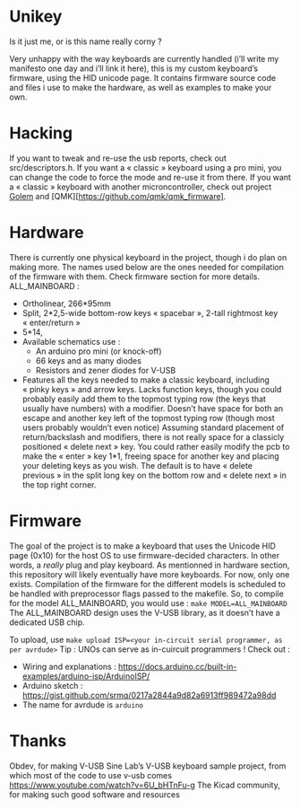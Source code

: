 # Unikey

Is it just me, or is this name really corny ?

Very unhappy with the way keyboards are currently handled (i’ll write my manifesto one day and i’ll link it here), this is my custom keyboard’s firmware, using the HID unicode page. It contains firmware source code and files i use to make the hardware, as well as examples to make your own.

# Hacking

If you want to tweak and re-use the usb reports, check out src/descriptors.h.
If you want a « classic » keyboard using a pro mini, you can change the code to force the mode and re-use it from there.
If you want a « classic » keyboard with another microncontroller, check out project [Golem](https://golem.hu/) and [QMK][https://github.com/qmk/qmk_firmware].

# Hardware

There is currently one physical keyboard in the project, though i do plan on making more.
The names used below are the ones needed for compilation of the firmware with them. Check firmware section for more details.
ALL_MAINBOARD :
- Ortholinear, 266\*95mm
- Split, 2\*2,5-wide bottom-row keys « spacebar », 2-tall rightmost key « enter/return »
- 5\*14,
- Available schematics use :
  - An arduino pro mini (or knock-off)
  - 66 keys and as many diodes
  - Resistors and zener diodes for V-USB
- Features all the keys needed to make a classic keyboard, including « pinky keys » and arrow keys.
  Lacks function keys, though you could probably easily add them to the topmost typing row (the keys that usually have numbers) with a modifier.
  Doesn’t have space for both an escape and another key left of the topmost typing row (though most users probably wouldn’t even notice)
  Assuming standard placement of return/backslash and modifiers, there is not really space for a classicly positioned « delete next » key. You could rather easily modify the pcb to make the « enter » key 1\*1, freeing space for another key and placing your deleting keys as you wish. The default is to have « delete previous » in the split long key on the bottom row and « delete next » in the top right corner.

# Firmware

The goal of the project is to make a keyboard that uses the Unicode HID page (0x10) for the host OS to use firmware-decided characters. In other words, a *really* plug and play keyboard.
As mentionned in hardware section, this repository will likely eventually have more keyboards. For now, only one exists.
Compilation of the firmware for the different models is scheduled to be handled with preprocessor flags passed to the makefile. So, to compile for the model ALL_MAINBOARD, you would use : ```make MODEL=ALL_MAINBOARD```
The ALL_MAINBOARD design uses the V-USB library, as it doesn’t have a dedicated USB chip.

To upload, use ```make upload ISP=<your in-circuit serial programmer, as per avrdude>```
Tip : UNOs can serve as in-cuircuit programmers ! Check out :
- Wiring and explanations : https://docs.arduino.cc/built-in-examples/arduino-isp/ArduinoISP/
- Arduino sketch : https://gist.github.com/srmq/0217a2844a9d82a6913ff989472a98dd
- The name for avrdude is `arduino`

# Thanks

Obdev, for making V-USB
Sine Lab’s V-USB keyboard sample project, from which most of the code to use v-usb comes https://www.youtube.com/watch?v=6U_bHTnFu-g
The Kicad community, for making such good software and resources
